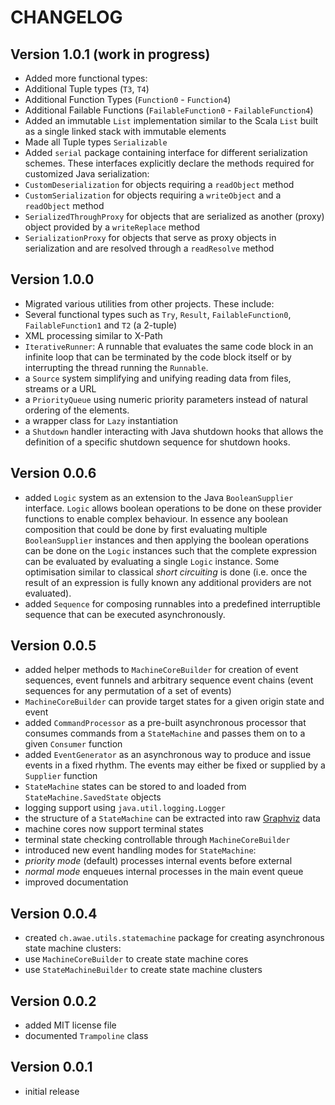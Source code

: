 # CHANGELOG

## Version 1.0.1 (work in progress)
- Added more functional types:
 - Additional Tuple types (`T3`, `T4`)
 - Additional Function Types (`Function0` - `Function4`)
 - Additional Failable Functions (`FailableFunction0` - `FailableFunction4`)
- Added an immutable `List` implementation similar to the Scala `List` built as a single linked stack with immutable elements
- Made all Tuple types `Serializable`
- Added `serial` package containing interface for different serialization schemes. These interfaces explicitly declare the methods required for customized Java serialization:
 - `CustomDeserialization` for objects requiring a `readObject` method
 - `CustomSerialization` for objects requiring a `writeObject` and a `readObject` method
 - `SerializedThroughProxy` for objects that are serialized as another (proxy) object provided by a `writeReplace` method
 - `SerializationProxy` for objects that serve as proxy objects in serialization and are resolved through a `readResolve` method

## Version 1.0.0
- Migrated various utilities from other projects. These include:
 - Several functional types such as <code>Try</code>, <code>Result</code>,
							<code>FailableFunction0</code>, <code>FailableFunction1</code>
							and <code>T2</code> (a 2-tuple)
 - XML processing similar to X-Path
 - <code>IterativeRunner</code>: A runnable that evaluates the same code block in an infinite loop that can be terminated by
							the code block itself or by interrupting the thread running the <code>Runnable</code>.
 - a <code>Source</code> system simplifying and unifying
							reading data from files, streams or a URL
 - a <code>PriorityQueue</code> using numeric priority parameters instead of natural ordering of the elements.
 - a wrapper class for <code>Lazy</code> instantiation
 - a <code>Shutdown</code> handler interacting with Java
							shutdown hooks that allows the definition of a specific shutdown
							sequence for shutdown hooks.

## Version 0.0.6
- added <code>Logic</code> system as an extension to the Java
					<code>BooleanSupplier</code> interface. <code>Logic</code> allows
					boolean operations to be done on these provider functions to enable
					complex behaviour. In essence any boolean composition that could be
					done by first evaluating multiple <code>BooleanSupplier</code>
					instances and then applying the boolean operations can be done on
					the <code>Logic</code> instances such that the complete expression
					can be evaluated by evaluating a single <code>Logic</code>
					instance. Some optimisation similar to classical <em>short
						circuiting</em> is done (i.e. once the result of an expression is fully
					known any additional providers are not evaluated).
- added <code>Sequence</code> for composing runnables into a
					predefined interruptible sequence that can be executed
					asynchronously.

## Version 0.0.5
- added helper methods to <code>MachineCoreBuilder</code> for creation of event sequences, event funnels and arbitrary sequence event chains (event sequences for any permutation of a set of events)
- <code>MachineCoreBuilder</code> can provide target states for a given origin state and event
- added <code>CommandProcessor</code> as a pre-built asynchronous processor that consumes commands from a <code>StateMachine</code> and passes them on to a given <code>Consumer</code> function
- added <code>EventGenerator</code> as an asynchronous way to produce and issue events in a fixed rhythm. The events may either be fixed or supplied by a <code>Supplier</code> function
- <code>StateMachine</code> states can be stored to and loaded from <code>StateMachine.SavedState</code> objects
- logging support using <code>java.util.logging.Logger</code>
- the structure of a <code>StateMachine</code> can be extracted into raw <a href="http://www.graphviz.org">Graphviz</a> data
- machine cores now support terminal states
- terminal state checking controllable through <code>MachineCoreBuilder</code>
- introduced new event handling modes for <code>StateMachine</code>:
 - <em>priority mode</em> (default) processes internal events before external
 - <em>normal mode</em> enqueues internal processes in the main event queue
- improved documentation

## Version 0.0.4
- created <code>ch.awae.utils.statemachine</code> package for creating asynchronous state machine clusters:
 - use <code>MachineCoreBuilder</code> to create state machine cores
 - use <code>StateMachineBuilder</code> to create state machine clusters

## Version 0.0.2
- added MIT license file
- documented <code>Trampoline</code> class
 
## Version 0.0.1
- initial release